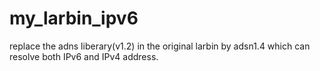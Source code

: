 my_larbin_ipv6
==============

replace the adns liberary(v1.2) in the original larbin by adsn1.4 which can resolve both IPv6 and IPv4 address.

